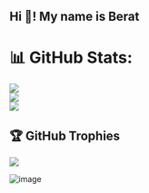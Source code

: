 <h2 align="left">Hi 👋! My name is Berat 

# 📊 GitHub Stats:
![](https://github-readme-stats.vercel.app/api?username=lberatl&theme=dark&hide_border=true&include_all_commits=false&count_private=false)<br/>
![](https://github-readme-streak-stats.herokuapp.com/?user=lberatl&theme=dark&hide_border=true)<br/>
![](https://github-readme-stats.vercel.app/api/top-langs/?username=lberatl&theme=dark&hide_border=true&include_all_commits=false&count_private=false&layout=compact)

## 🏆 GitHub Trophies
![](https://github-profile-trophy.vercel.app/?username=lberatl&theme=alduin&no-frame=true&no-bg=true&margin-w=4)

<!-- Proudly created with GPRM ( https://gprm.itsvg.in ) -->




![image](https://github.com/lberatl/lberatl/assets/75970161/f7578234-4dbb-4271-be39-6e7f5336f45c)



